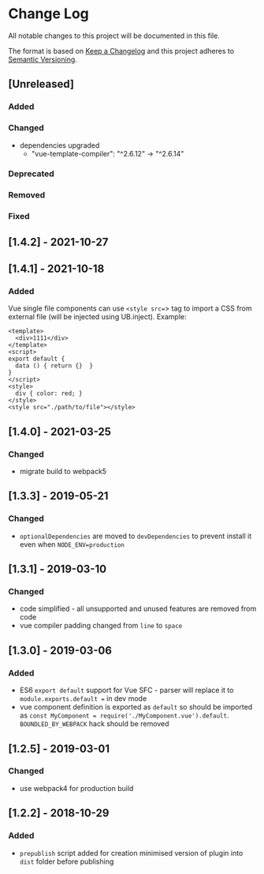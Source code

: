 # Change Log
All notable changes to this project will be documented in this file.

The format is based on [Keep a Changelog](http://keepachangelog.com/)
and this project adheres to [Semantic Versioning](http://semver.org/).

## [Unreleased]
### Added

### Changed
 - dependencies upgraded
   - "vue-template-compiler": "^2.6.12" -> "^2.6.14"
   
### Deprecated

### Removed

### Fixed

## [1.4.2] - 2021-10-27
## [1.4.1] - 2021-10-18
### Added
Vue single file components can use `<style src=`> tag to import a CSS from external file (will be injected using UB.inject). Example:

```vue
<template>
  <div>1111</div>
</template>
<script>
export default {
  data () { return {}  }
}
</script>
<style>
  div { color: red; }
</style>
<style src="./path/to/file"></style>
```

## [1.4.0] - 2021-03-25
### Changed
 - migrate build to webpack5

## [1.3.3] - 2019-05-21
### Changed
 - `optionalDependencies` are moved to `devDependencies` to prevent install it even when `NODE_ENV=production`
 
## [1.3.1] - 2019-03-10
### Changed
 - code simplified - all unsupported and unused features are removed from code
 - vue compiler padding changed from `line` to `space`

## [1.3.0] - 2019-03-06
### Added
 - ES6 `export default` support for Vue SFC - parser will replace it to `module.exports.default =` in dev mode
 - vue component definition is exported as `default` so should be imported as 
   `const MyComponent = require('./MyComponent.vue').default`. `BOUNDLED_BY_WEBPACK` hack should be removed
      
## [1.2.5] - 2019-03-01
### Changed
 - use webpack4 for production build

## [1.2.2] - 2018-10-29
### Added
 - `prepublish` script added for creation minimised version of plugin into `dist` folder before publishing 
 